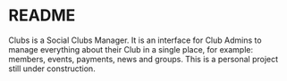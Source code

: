 # README

Clubs is a Social Clubs Manager. It is an interface for Club Admins to manage everything about their Club in a single place, for example: members, events, payments, news and groups. This is a personal project still under construction. 

